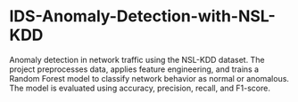 # IDS-Anomaly-Detection-with-NSL-KDD
Anomaly detection in network traffic using the NSL-KDD dataset. The project preprocesses data, applies feature engineering, and trains a Random Forest model to classify network behavior as normal or anomalous. The model is evaluated using accuracy, precision, recall, and F1-score.
